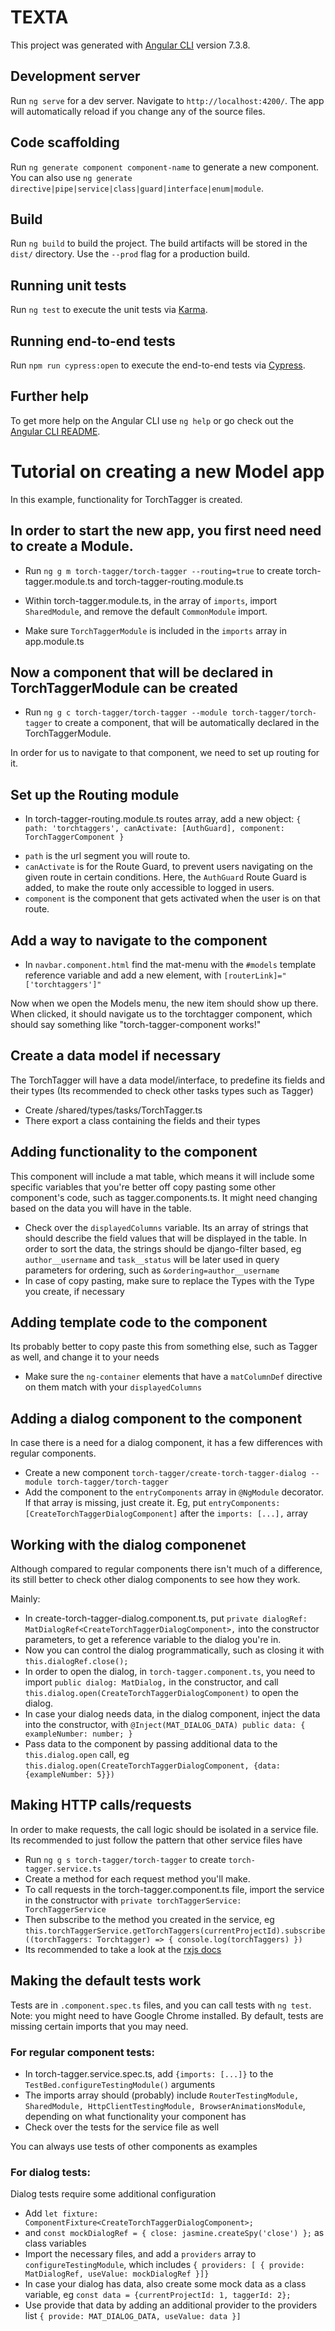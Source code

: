 # TEXTA

This project was generated with [Angular CLI](https://github.com/angular/angular-cli) version 7.3.8.

## Development server

Run `ng serve` for a dev server. Navigate to `http://localhost:4200/`. The app will automatically reload if you change any of the source files.

## Code scaffolding

Run `ng generate component component-name` to generate a new component. You can also use `ng generate directive|pipe|service|class|guard|interface|enum|module`.

## Build

Run `ng build` to build the project. The build artifacts will be stored in the `dist/` directory. Use the `--prod` flag for a production build.

## Running unit tests

Run `ng test` to execute the unit tests via [Karma](https://karma-runner.github.io).

## Running end-to-end tests

Run `npm run cypress:open` to execute the end-to-end tests via [Cypress](https://www.cypress.io/).

## Further help

To get more help on the Angular CLI use `ng help` or go check out the [Angular CLI README](https://github.com/angular/angular-cli/blob/master/README.md).

# Tutorial on creating a new Model app

In this example, functionality for TorchTagger is created.
## In order to start the new app, you first need need to create a Module.

- Run `ng g m torch-tagger/torch-tagger --routing=true` to create torch-tagger.module.ts and torch-tagger-routing.module.ts
- Within torch-tagger.module.ts, in the array of `imports`, import `SharedModule`, and remove the default `CommonModule` import.

- Make sure `TorchTaggerModule` is included in the `imports` array in app.module.ts

## Now a component that will be declared in TorchTaggerModule can be created
- Run `ng g c torch-tagger/torch-tagger --module torch-tagger/torch-tagger` to create a component, that will be automatically declared in the TorchTaggerModule.

In order for us to navigate to that component, we need to set up routing for it.

## Set up the Routing module
- In torch-tagger-routing.module.ts routes array, add a new object: `{ path: 'torchtaggers', canActivate: [AuthGuard], component: TorchTaggerComponent }`

* `path` is the url segment you will route to.
* `canActivate` is for the Route Guard, to prevent users navigating on the given route in certain conditions. Here, the `AuthGuard` Route Guard is added, to make the route only accessible to logged in users.
* `component` is the component that gets activated when the user is on that route.

## Add a way to navigate to the component 
- In `navbar.component.html` find the mat-menu with the `#models` template reference variable and add a new element, with `[routerLink]="['torchtaggers']"`

Now when we open the Models menu, the new item should show up there. When clicked, it should navigate us to the torchtagger component, which should say something like "torch-tagger-component works!"

## Create a data model if necessary
The TorchTagger will have a data model/interface, to predefine its fields and their types
(Its recommended to check other tasks types such as Tagger)
- Create /shared/types/tasks/TorchTagger.ts
- There export a class containing the fields and their types

## Adding functionality to the component
This component will include a mat table, which means it will include some specific variables that you're better off copy pasting some other component's code, such as tagger.components.ts. It might need changing based on the data you will have in the table.

- Check over the `displayedColumns` variable. Its an array of strings that should describe the field values that will be displayed in the table. In order to sort the data, the strings should be django-filter based, eg `author__username` and `task__status` will be later used in query parameters for ordering, such as `&ordering=author__username`
- In case of copy pasting, make sure to replace the Types with the Type you create, if necessary

## Adding template code to the component
Its probably better to copy paste this from something else, such as Tagger as well, and change it to your needs
- Make sure the `ng-container` elements that have a `matColumnDef` directive on them match with your `displayedColumns`


## Adding a dialog component to the component
In case there is a need for a dialog component, it has a few differences with regular components.

- Create a new component `torch-tagger/create-torch-tagger-dialog --module torch-tagger/torch-tagger`
- Add the component to the `entryComponents` array in `@NgModule` decorator. If that array is missing, just create it.  Eg, put `entryComponents: [CreateTorchTaggerDialogComponent]` after the `imports: [...],` array

## Working with the dialog componenet
Although compared to regular components there isn't much of a difference, its still better to check other dialog components to see how they work.

Mainly:
- In create-torch-tagger-dialog.component.ts, put `private dialogRef: MatDialogRef<CreateTorchTaggerDialogComponent>,` into the constructor parameters, to get a reference variable to the dialog you're in.
- Now you can control the dialog programmatically, such as closing it with `this.dialogRef.close();`
- In order to open the dialog, in `torch-tagger.component.ts`, you need to import `public dialog: MatDialog,` in the constructor, and call `this.dialog.open(CreateTorchTaggerDialogComponent)` to open the dialog.
- In case your dialog needs data, in the dialog component, inject the data into the constructor, with `@Inject(MAT_DIALOG_DATA) public data: { exampleNumber: number; }`
- Pass data to the component by passing additional data to the `this.dialog.open` call, eg  `this.dialog.open(CreateTorchTaggerDialogComponent, {data: {exampleNumber: 5}})`

## Making HTTP calls/requests
In order to make requests, the call logic should be isolated in a service file.
Its recommended to just follow the pattern that other service files have

- Run `ng g s torch-tagger/torch-tagger` to create `torch-tagger.service.ts`
- Create a method for each request method you'll make.
- To call requests in the torch-tagger.component.ts file, import the service in the constructor with `private torchTaggerService: TorchTaggerService`
- Then subscribe to the method you created in the service, eg `this.torchTaggerService.getTorchTaggers(currentProjectId).subscribe((torchTaggers: Torchtagger) => { console.log(torchTaggers) })`
- Its recommended to take a look at the [rxjs docs](https://www.learnrxjs.io/)

## Making the default tests work
Tests are in `.component.spec.ts` files, and you can call tests with `ng test`. Note: you might need to have Google Chrome installed.
By default, tests are missing certain imports that you may need.

### For regular component tests:
- In torch-tagger.service.spec.ts, add `{imports: [...]}` to the `TestBed.configureTestingModule()` arguments
- The imports array should (probably) include `RouterTestingModule, SharedModule, HttpClientTestingModule, BrowserAnimationsModule`, depending on what functionality your component has
- Check over the tests for the service file as well

You can always use tests of other components as examples

### For dialog tests:
Dialog tests require some additional configuration

- Add `let fixture: ComponentFixture<CreateTorchTaggerDialogComponent>;`
- and  `const mockDialogRef = { close: jasmine.createSpy('close') };` as class variables 
- Import the necessary files, and add a `providers` array to `configureTestingModule`, which includes `{ providers: [ { provide: MatDialogRef, useValue: mockDialogRef }]}`
- In case your dialog has data, also create some mock data as a class variable, eg `const data = {currentProjectId: 1, taggerId: 2};`
- Use provide that data by adding an additional provider to the providers list `{ provide: MAT_DIALOG_DATA, useValue: data }]`
